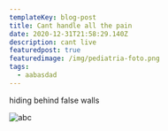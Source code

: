 ```yaml
---
templateKey: blog-post
title: Cant handle all the pain
date: 2020-12-31T21:58:29.140Z
description: cant live
featuredpost: true
featuredimage: /img/pediatria-foto.png
tags:
  - aabasdad
---
```


hiding behind false walls

![abc](/img/emec-dermatologia.png "sdasdsada")
